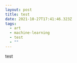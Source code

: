 ```yaml
---
layout: post
title: test
date: 2021-10-27T17:41:46.323Z
tags:
  - art
  - machine-learning
  - test
  - ""
---
```

test